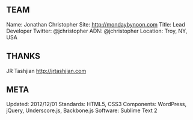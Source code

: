 ## TEAM 

Name: Jonathan Christopher
Site: http://mondaybynoon.com
Title: Lead Developer
Twitter: @jchristopher
ADN: @jchristopher
Location: Troy, NY, USA

## THANKS 

JR Tashjian http://jrtashjian.com

## META 

Updated: 2012/12/01
Standards: HTML5, CSS3
Components: WordPress, jQuery, Underscore.js, Backbone.js
Software: Sublime Text 2

